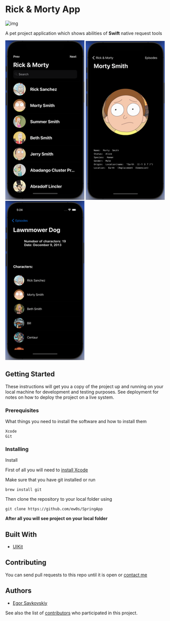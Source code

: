 # Rick & Morty App

![img](https://img.shields.io/badge/swift-passed-orange)

A pet project application which shows abilities of __Swift__ native request tools

<img src="/README_images/1.png" alt="drawing" width="250"/>
<img src="/README_images/2.png" alt="drawing" width="250"/>
<img src="/README_images/3.png" alt="drawing" width="250"/>

## Getting Started

These instructions will get you a copy of the project up and running on your local machine for development and testing purposes. See deployment for notes on how to deploy the project on a live system.

### Prerequisites

What things you need to install the software and how to install them

```
Xcode
Git
```

### Installing

Install

First of all you will need to [install Xcode](https://apps.apple.com/ru/app/xcode/id497799835?mt=12)

Make sure that you have git installed or run
```shell
brew install git
```

Then clone the repository to your local folder using
```shell
git clone https://github.com/ew0s/SpringApp
```

__After all you will see project on your local folder__

## Built With

* [UIKit](https://developer.apple.com/documentation/uikit)

## Contributing

You can send pull requests to this repo until it is open or [contact me](https://t.me/ewos365)

## Authors

* [Egor Savkovskiy](https://github.com/ew0s)

See also the list of [contributors](https://github.com/ew0s/Encryption-App/graphs/contributors) who participated in this project.